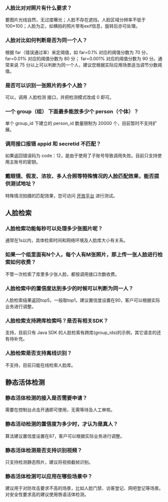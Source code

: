 ### 人脸比对对照片有什么要求？
要图片光线自然，无过度曝光；人脸不存在遮挡，人脸区域分辨率不低于 100\*100；人脸为正，如横拍的照片带有exif信息，旋转后亦可处理。

### 人脸对比如何判断是否为同一个人？
根据 far（错误通过率）来定阈值，如 far=0.1% 对应的阈值分数为 70 分，far=0.01% 对应的阈值分数为 80 分； far=0.001% 对应的阈值分数为 90 分。通常来说 75 分以上可以判断为同一个人，建议您根据实际应用场景适当调节分数阈值。

### 是否可以识别一张照片的多个人脸？
可以，调用 人脸检测 接口，并把检测模式改成 0 即可。

### 一个 group（组） 下面最多能放多少个 person（个体）？
单个 group_id 下建立的 person_id 数量限制为 20000 个，目前暂时不支持扩展。

### 调用接口报错 appid 和 secretid 不匹配？
如果返回错误码为 code：12，是由于使用了子账号导致调用失败。目前只支持使用主账号的密钥。

### 戴眼镜、假发、浓妆、多人合照等特殊情况的人脸匹配效果，能否提供测试地址？
特殊情况拍摄的匹配效果，您可访问 [开放平台](https://cloud.tencent.com/act/event/ci_demo.html) 进行测试。

## 人脸检索
### 人脸检索功能每秒可以处理多少张图片呢？
通常在1s以内，具体检索时间和网络环境及人脸库大小有关系。

### 如果一个组里面有N个人，每个人有M张照片，那上传一张人脸进行检索如何收费？
不管一次检索了库里多少张人脸，都按调用接口次数收费。

### 人脸检索中的置信度达到多少的时候可以判断为同一人？
人脸检索结果返回top5，一般取top1，建议置信度设置在90，客户可以根据实际业务进行调整。

### 人脸检索支持跨库检索吗？是否有相关SDK？
支持，目前只有 Java SDK 的人脸检索有跨库(group_ids)的示例，其它语言的还有待补充。

### 人脸检索是否支持离线识别？
不支持，目前只能在线检索人脸库。

## 静态活体检测
### 静态活体检测的接入是否需要申请？
需要在控制台点击开通即可使用，无需等待及人工审核。

### 静态活动检测的置信度为多少时，才认为是真人？
算法建议置信度设置在87，客户可以根据实际业务进行调整。

### 静态活体检测是否支持识别视频？
只支持检测静态照片，建议将视频截帧识别。

### 静态活体检测可以应用在哪些场景中？
建议用于对防攻击要求不高的场景，比如人脸门禁、访客登记、网吧登记等场景。对安全性要求高的建议使用唇语活体检测。


